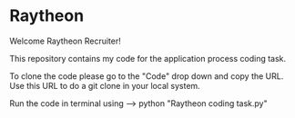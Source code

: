 # Raytheon
Welcome Raytheon Recruiter!

This repository contains my code for the application process coding task.

To clone the code please go to the "Code" drop down and copy the URL.
Use this URL to do a git clone in your local system. 

Run the code in terminal using --> python "Raytheon coding task.py"



